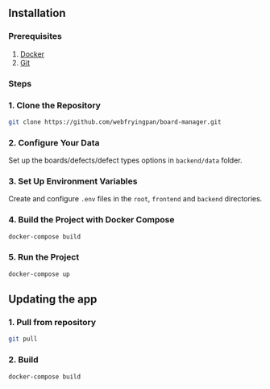## Installation

### Prerequisites

1. [Docker](https://docs.docker.com/engine/install/)
2. [Git](https://git-scm.com/downloads)

### Steps

### 1. Clone the Repository

```bash
git clone https://github.com/webfryingpan/board-manager.git
```

### 2. Configure Your Data

Set up the boards/defects/defect types options in `backend/data` folder.

### 3. Set Up Environment Variables

Create and configure `.env` files in the `root`, `frontend` and `backend` directories.

### 4. Build the Project with Docker Compose

```bash
docker-compose build
```

### 5. Run the Project

```bash
docker-compose up
```

## Updating the app

### 1. Pull from repository

```bash
git pull
```

### 2. Build

```bash
docker-compose build
```
